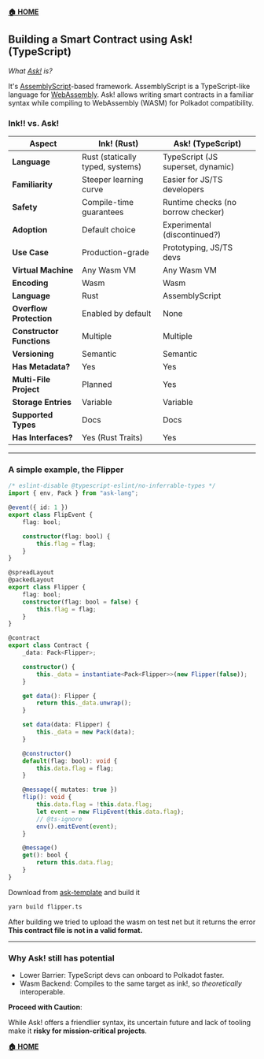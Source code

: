 **[🏠 HOME](../README.md)**

## Building a Smart Contract using Ask! (TypeScript)

_What [Ask!](https://ask-lang.github.io/ask-docs/) is?_

It's [AssemblyScript](https://github.com/AssemblyScript/assemblyscript)-based framework. AssemblyScript is a TypeScript-like language for [WebAssembly](https://webassembly.org/). Ask! allows writing smart contracts in a familiar syntax while compiling to WebAssembly (WASM) for Polkadot compatibility.

### Ink!! vs. Ask!

| **Aspect**                | **Ink! (Rust)** | **Ask! (TypeScript)**|  
|---------------------------|-|-|  
| **Language**              | Rust (statically typed, systems) | TypeScript (JS superset, dynamic) |  
| **Familiarity**           | Steeper learning curve | Easier for JS/TS developers |  
| **Safety**                | Compile-time guarantees | Runtime checks (no borrow checker) |  
| **Adoption**              | Default choice | Experimental (discontinued?) |  
| **Use Case**              | Production-grade | Prototyping, JS/TS devs |
| **Virtual Machine**       | Any Wasm VM | Any Wasm VM |
| **Encoding**              | Wasm | Wasm |
| **Language**              | Rust | AssemblyScript  |
| **Overflow Protection**   | Enabled by default | None  |
| **Constructor Functions** | Multiple | Multiple |
| **Versioning**            | Semantic | Semantic |
| **Has Metadata?**         | Yes | Yes |
| **Multi-File Project**    | Planned | Yes |
| **Storage Entries**       | Variable | Variable |
| **Supported Types**       | Docs | Docs |
| **Has Interfaces?**       | Yes (Rust Traits) | Yes |

---

### A simple example, the Flipper

```typescript  
/* eslint-disable @typescript-eslint/no-inferrable-types */
import { env, Pack } from "ask-lang";

@event({ id: 1 })
export class FlipEvent {
    flag: bool;

    constructor(flag: bool) {
        this.flag = flag;
    }
}

@spreadLayout
@packedLayout
export class Flipper {
    flag: bool;
    constructor(flag: bool = false) {
        this.flag = flag;
    }
}

@contract
export class Contract {
    _data: Pack<Flipper>;

    constructor() {
        this._data = instantiate<Pack<Flipper>>(new Flipper(false));
    }

    get data(): Flipper {
        return this._data.unwrap();
    }

    set data(data: Flipper) {
        this._data = new Pack(data);
    }

    @constructor()
    default(flag: bool): void {
        this.data.flag = flag;
    }

    @message({ mutates: true })
    flip(): void {
        this.data.flag = !this.data.flag;
        let event = new FlipEvent(this.data.flag);
        // @ts-ignore
        env().emitEvent(event);
    }

    @message()
    get(): bool {
        return this.data.flag;
    }
}
```  

Download from [ask-template](https://github.com/ask-lang/ask-template) and build it

```sh
yarn build flipper.ts
```

After building we tried to upload the wasm on test net but it returns the error **This contract file is not in a valid format.**

---

### **Why Ask! still has potential**

- Lower Barrier: TypeScript devs can onboard to Polkadot faster.  
- Wasm Backend: Compiles to the same target as ink!, so _theoretically_ interoperable.  

**Proceed with Caution**:  

While Ask! offers a friendlier syntax, its uncertain future and lack of tooling make it **risky for mission-critical projects**.

**[🏠 HOME](../README.md)**